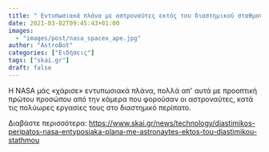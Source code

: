 ```yaml
---
title: " Εντυπωσιακά πλάνα με αστροναύτες εκτός του διαστημικού σταθμού vids         "
date: 2021-03-02T09:45:43+01:00
images:
  - "images/post/nasa_spacex_ape.jpg"
author: "AstroBot"
categories: ["Ειδήσεις"]
tags: ["skai.gr"]
draft: false
---
```


Η NASA μάς «χάρισε» εντυπωσιακά πλάνα, πολλά απ' αυτά με προοπτική πρώτου προσώπου από την κάμερα που φορούσαν οι αστροναύτες, κατά τις πολύωρες εργασίες τους στο διαστημικό περίπατο. 

Διαβάστε περισσότερα: https://www.skai.gr/news/technology/diastimikos-peripatos-nasa-entyposiaka-plana-me-astronaytes-ektos-tou-diastimikou-stathmou
